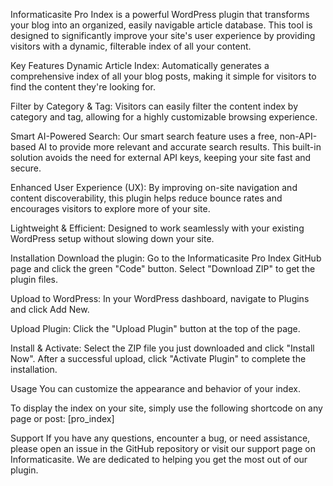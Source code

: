 Informaticasite Pro Index is a powerful WordPress plugin that transforms your blog into an organized, easily navigable article database. This tool is designed to significantly improve your site's user experience by providing visitors with a dynamic, filterable index of all your content.

Key Features
Dynamic Article Index: Automatically generates a comprehensive index of all your blog posts, making it simple for visitors to find the content they're looking for.

Filter by Category & Tag: Visitors can easily filter the content index by category and tag, allowing for a highly customizable browsing experience.

Smart AI-Powered Search: Our smart search feature uses a free, non-API-based AI to provide more relevant and accurate search results. This built-in solution avoids the need for external API keys, keeping your site fast and secure.

Enhanced User Experience (UX): By improving on-site navigation and content discoverability, this plugin helps reduce bounce rates and encourages visitors to explore more of your site.

Lightweight & Efficient: Designed to work seamlessly with your existing WordPress setup without slowing down your site.

Installation
Download the plugin: Go to the Informaticasite Pro Index GitHub page and click the green "Code" button. Select "Download ZIP" to get the plugin files.

Upload to WordPress: In your WordPress dashboard, navigate to Plugins and click Add New.

Upload Plugin: Click the "Upload Plugin" button at the top of the page.

Install & Activate: Select the ZIP file you just downloaded and click "Install Now". After a successful upload, click "Activate Plugin" to complete the installation.

Usage
You can customize the appearance and behavior of your index.

To display the index on your site, simply use the following shortcode on any page or post:
[pro_index]

Support
If you have any questions, encounter a bug, or need assistance, please open an issue in the GitHub repository or visit our support page on Informaticasite. We are dedicated to helping you get the most out of our plugin.
